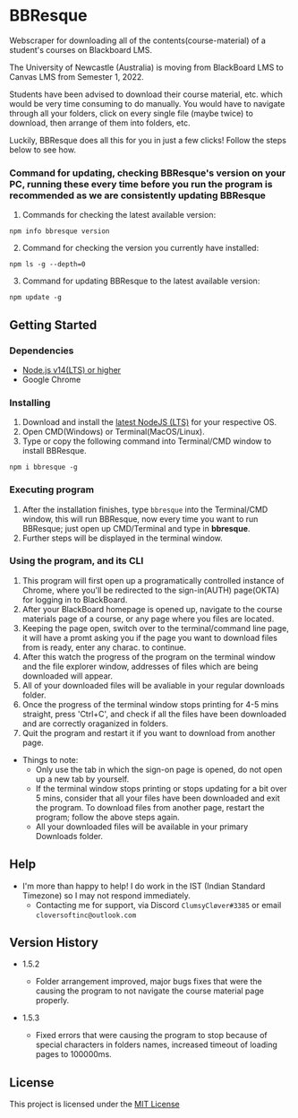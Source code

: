 # BBResque
[//]: # (Simple overview of use/purpose.)

Webscraper for downloading all of the contents(course-material) of a student's courses on Blackboard LMS.

The University of Newcastle (Australia) is moving from BlackBoard LMS to Canvas LMS from Semester 1, 2022. 

Students have been advised to download their course material, etc. which would be very time consuming to do manually. You would have to navigate through all your folders, click on every single file (maybe twice) to download, then arrange of them into folders, etc.

Luckily, BBResque does all this for you in just a few clicks! Follow the steps below to see how.

### Command for updating, checking BBResque's version on your PC, running these every time before you run the program is recommended as we are consistently updating BBResque
[//]: # (Commands for updating and checking versions of the program)

1) Commands for checking the latest available version:
```
npm info bbresque version
```
2) Command for checking the version you currently have installed:
```
npm ls -g --depth=0
```
3) Command for updating BBResque to the latest available version:
```
npm update -g
```

## Getting Started

### Dependencies
[//]: # (Describe any prerequisites, libraries, OS version, etc., needed before installing program e.g. Windows 10)

* [Node.js v14(LTS) or higher](https://nodejs.org/en/download/ "Node.js downloads")
* Google Chrome

### Installing
[//]: # (How/where to download your program, any modifications needed to be made to files/folders)

1) Download and install the [latest NodeJS (LTS)](https://nodejs.org/en/download/ "Node.js downloads") for your respective OS.
2) Open CMD(Windows) or Terminal(MacOS/Linux).
3) Type or copy the following command into Terminal/CMD window to install BBResque.
```
npm i bbresque -g
```

### Executing program
[//]: # (How to run the program, step-by-step bullets)

1) After the installation finishes, type ```bbresque``` into the Terminal/CMD window, this will run BBResque, now every time you want to run BBResque; just open up CMD/Terminal and type in **bbresque**.
2) Further steps will be displayed in the terminal window.

### Using the program, and its CLI
[//]: # (Using the program's CLI, and understanding it)

1) This program will first open up a programatically controlled instance of Chrome, where you'll be redirected to the sign-in(AUTH) page(OKTA) for logging in to BlackBoard.
2) After your BlackBoard homepage is opened up, navigate to the course materials page of a course, or any page where you files are located.
3) Keeping the page open, switch over to the terminal/command line page, it will have a promt asking you if the page you want to download files from is ready, enter any charac. to continue.
4) After this watch the progress of the program on the terminal window and the file explorer window, addresses of files which are being downloaded will appear.
5) All of your downloaded files will be avaliable in your regular downloads folder.
6) Once the progress of the terminal window stops printing for 4-5 mins straight, press 'Ctrl+C', and check if all the files have been downloaded and are correctly oraganized in folders.
7) Quit the program and restart it if you want to download from another page.

* Things to note: 
    * Only use the tab in which the sign-on page is opened, do not open up a new tab by yourself.
    * If the terminal window stops printing or stops updating for a bit over 5 mins, consider that all your files have been downloaded and exit the program. To download files from another page, restart the program; follow the above steps again.
    * All your downloaded files will be available in your primary Downloads folder.

## Help

- I'm more than happy to help! I do work in the IST (Indian Standard Timezone) so I may not respond immediately. 
    - Contacting me for support, via Discord ```ClumsyCløver#3385``` or email ```cloversoftinc@outlook.com ```

## Version History
* 1.5.2 
    * Folder arrangement improved, major bugs fixes that were the causing the program to not navigate the course material page properly.
    
* 1.5.3 
    * Fixed errors that were causing the program to stop because of special characters in folders names, increased timeout of loading pages to 100000ms.

## License

This project is licensed under the [MIT License](/LICENSE)

